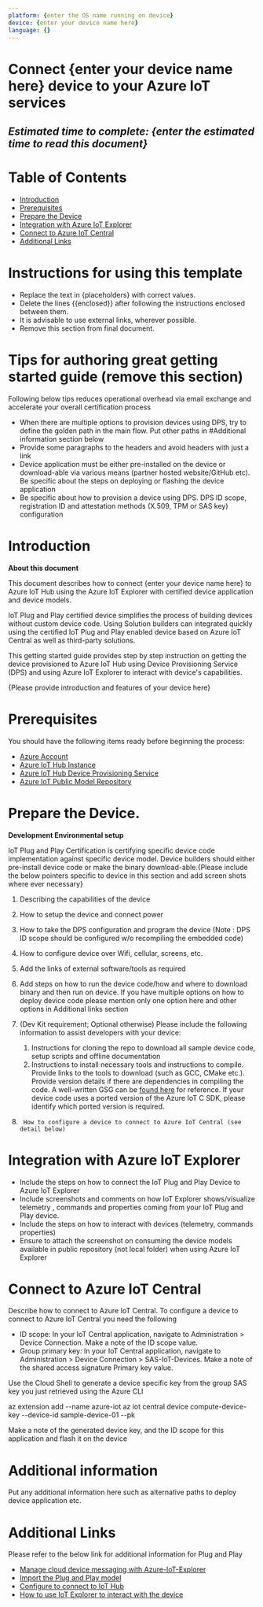 ```yaml
---
platform: {enter the OS name running on device}
device: {enter your device name here}
language: {}
---
```


Connect {enter your device name here} device to your Azure IoT services
===
*Estimated time to complete: {enter the estimated time to read this document}*
---
# Table of Contents

-   [Introduction](#Introduction)
-   [Prerequisites](#Prerequisites)
-   [Prepare the Device](#preparethedevice)
-   [Integration with Azure IoT Explorer](#IntegrationwithAzureIoTExplorer)
-   [Connect to Azure IoT Central](#ConnecttoCentral)
-   [Additional Links](#AdditionalLinks)

# Instructions for using this template

-   Replace the text in {placeholders} with correct values.
-   Delete the lines {{enclosed}} after following the instructions enclosed between them.
-   It is advisable to use external links, wherever possible.
-   Remove this section from final document.

# Tips for authoring great getting started guide (remove this section)
Following below tips reduces operational overhead via email exchange and accelerate your overall certification process

- When there are multiple options to provision devices using DPS, try to define the golden path in the main flow. Put other paths in #Additional information section below
- Provide some paragraphs to the headers and avoid headers with just a link
- Device application must be either pre-installed on the device or download-able via various means (partner hosted website/GitHub etc). Be specific about the steps on deploying or flashing the device application
- Be specific about how to provision a device using DPS. DPS ID scope, registration ID and attestation methods (X.509, TPM or SAS key) configuration


<a name="Introduction"></a>

# Introduction 

**About this document**

This document describes how to connect {enter your device name here} to Azure IoT Hub using the Azure IoT Explorer with certified device application and device models.

IoT Plug and Play certified device simplifies the process of building devices without custom device code. Using Solution builders can integrated quickly using the certified IoT Plug and Play enabled device based on Azure IoT Central as well as third-party solutions.

This getting started guide provides step by step instruction on getting the device provisioned to Azure IoT Hub using Device Provisioning Service (DPS) and using Azure IoT Explorer to interact with device's capabilities.

{Please provide introduction and features of your device here}

<a name="Prerequisites"></a>
# Prerequisites

You should have the following items ready before beginning the process:

-   [Azure Account](https://portal.azure.com)
-   [Azure IoT Hub Instance](https://docs.microsoft.com/en-us/azure/iot-hub/about-iot-hub)
-   [Azure IoT Hub Device Provisioning Service](https://docs.microsoft.com/en-us/azure/iot-dps/quick-setup-auto-provision)
-   [Azure IoT Public Model Repository](https://docs.microsoft.com/en-us/azure/iot-pnp/concepts-model-repository)


<a name="preparethedevice"></a>
# Prepare the Device.

**Development Environmental setup**

IoT Plug and Play Certification is certifying specific device code implementation against specific device model. Device builders should either pre-install device code or make the binary download-able.{Please include the below pointers specific to device in this section and add screen shots where ever necessary}

1.	Describing the capabilities of the device 
2.	How to setup the device and connect power
3.	How to take the DPS configuration and program the device (Note : DPS ID scope should be configured w/o recompiling the embedded code)
4.	How to configure device over Wifi, cellular, screens, etc.
5.	Add the links of external software/tools as required 
6.	Add steps on how to run the device code/how and where to download binary and then run on device. If you have multiple options on how to deploy device code please mention only one option here and other options in Additional links section
7.	(Dev Kit requirement; Optional otherwise)
	Please include the following information to assist developers with your device:
	1)	Instructions for cloning the repo to download all sample device code, setup scripts and offline documentation
	2)	Instructions to install necessary tools and instructions to compile. Provide links to the tools to download (such as GCC, CMake etc.). 
	Provide version details if there are dependencies in compiling the code.
A well-written GSG can be [found here](https://github.com/azure-rtos/getting-started) for reference. If your device code uses a ported version of the Azure IoT C SDK, please identify which ported version is required.

8.  	How to configure a device to connect to Azure IoT Central (see detail below)

<a name="IntegrationwithAzureIoTExplorer"></a>
# Integration with Azure IoT Explorer

-   Include the steps on how to connect the IoT Plug and Play Device to Azure IoT Explorer
-   Include screenshots and comments on how IoT Explorer shows/visualize telemetry , commands and properties coming from your IoT Plug and Play device.
-   Include the steps on how to interact with devices (telemetry, commands properties)
-   Ensure to attach the screenshot on consuming the device models available in public repository (not local folder) when using Azure IoT Explorer

<a name="ConnecttoCentral"></a>
# Connect to Azure IoT Central
Describe how to connect to Azure IoT Central.
To configure a device to connect to Azure IoT Central you need the following
	
-    ID scope: In your IoT Central application, navigate to Administration > Device Connection. Make a note of the ID scope value.
-    Group primary key: In your IoT Central application, navigate to Administration > Device Connection > SAS-IoT-Devices. Make a note of the shared access signature Primary key value.

Use the Cloud Shell to generate a device specific key from the group SAS key you just retrieved using the Azure CLI

az extension add --name azure-iot
az iot central device compute-device-key  --device-id sample-device-01 --pk <the group SAS primary key value>

Make a note of the generated device key, and the ID scope for this application and flash it on the device

# Additional information
Put any additional information here such as alternative paths to deploy device application etc.

<a name="AdditionalLinks"></a>
# Additional Links

Please refer to the below link for additional information for Plug and Play 

-   [Manage cloud device messaging with Azure-IoT-Explorer](https://github.com/Azure/azure-iot-explorer/releases)
-   [Import the Plug and Play model](https://docs.microsoft.com/en-us/azure/iot-pnp/concepts-model-repository)
-   [Configure to connect to IoT Hub](https://docs.microsoft.com/en-us/azure/iot-pnp/quickstart-connect-device-c)
-   [How to use IoT Explorer to interact with the device ](https://docs.microsoft.com/en-us/azure/iot-pnp/howto-use-iot-explorer#install-azure-iot-explorer)   
